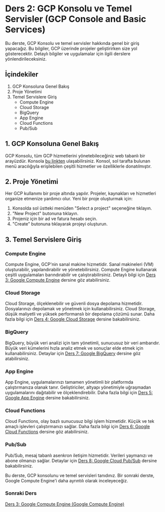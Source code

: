 # Ders 2: GCP Konsolu ve Temel Servisler (GCP Console and Basic Services)

Bu derste, GCP Konsolu ve temel servisler hakkında genel bir giriş yapacağız. Bu bilgiler, GCP üzerinde projeler geliştirirken size yol gösterecektir. Detaylı bilgiler ve uygulamalar için ilgili derslere yönlendirileceksiniz.

## İçindekiler

1. GCP Konsoluna Genel Bakış
2. Proje Yönetimi
3. Temel Servislere Giriş
    - Compute Engine
    - Cloud Storage
    - BigQuery
    - App Engine
    - Cloud Functions
    - Pub/Sub

## 1. GCP Konsoluna Genel Bakış

GCP Konsolu, tüm GCP hizmetlerini yönetebileceğiniz web tabanlı bir arayüzdür. Konsola [bu linkten](https://console.cloud.google.com/) ulaşabilirsiniz. Konsol, sol tarafta bulunan menü aracılığıyla erişilebilen çeşitli hizmetler ve özelliklerle donatılmıştır.

## 2. Proje Yönetimi

Her GCP kullanımı bir proje altında yapılır. Projeler, kaynakları ve hizmetleri organize etmenize yardımcı olur. Yeni bir proje oluşturmak için:

1. Konsolda sol üstteki menüden "Select a project" seçeneğine tıklayın.
2. "New Project" butonuna tıklayın.
3. Projeniz için bir ad ve fatura hesabı seçin.
4. "Create" butonuna tıklayarak projeyi oluşturun.

## 3. Temel Servislere Giriş

### Compute Engine

Compute Engine, GCP'nin sanal makine hizmetidir. Sanal makineleri (VM) oluşturabilir, yapılandırabilir ve yönetebilirsiniz. Compute Engine kullanarak çeşitli uygulamaları barındırabilir ve çalıştırabilirsiniz. Detaylı bilgi için [Ders 3: Google Compute Engine](../ders3) dersine göz atabilirsiniz.

### Cloud Storage

Cloud Storage, ölçeklenebilir ve güvenli dosya depolama hizmetidir. Dosyalarınızı depolamak ve yönetmek için kullanabilirsiniz. Cloud Storage, düşük maliyetli ve yüksek performanslı bir depolama çözümü sunar. Daha fazla bilgi için [Ders 4: Google Cloud Storage](../ders4) dersine bakabilirsiniz.

### BigQuery

BigQuery, büyük veri analizi için tam yönetimli, sunucusuz bir veri ambarıdır. Büyük veri kümelerini hızla analiz etmek ve sonuçlar elde etmek için kullanabilirsiniz. Detaylar için [Ders 7: Google BigQuery](../ders7) dersine göz atabilirsiniz.

### App Engine

App Engine, uygulamalarınızı tamamen yönetimli bir platformda çalıştırmanıza olanak tanır. Geliştiriciler, altyapı yönetimiyle uğraşmadan uygulamalarını dağıtabilir ve ölçeklendirebilir. Daha fazla bilgi için [Ders 5: Google App Engine](../ders5) dersine bakabilirsiniz.

### Cloud Functions

Cloud Functions, olay bazlı sunucusuz bilgi işlem hizmetidir. Küçük ve tek amaçlı işlevleri çalıştırmanızı sağlar. Daha fazla bilgi için [Ders 6: Google Cloud Functions](../ders6) dersine göz atabilirsiniz.

### Pub/Sub

Pub/Sub, mesaj tabanlı asenkron iletişim hizmetidir. Verileri yaymanızı ve abone olmanızı sağlar. Detaylar için [Ders 8: Google Cloud Pub/Sub](../ders8) dersine bakabilirsiniz.

Bu derste, GCP konsolunu ve temel servisleri tanıdınız. Bir sonraki derste, Google Compute Engine'i daha ayrıntılı olarak inceleyeceğiz.

### Sonraki Ders

[Ders 3: Google Compute Engine (Google Compute Engine)](./ders3)
